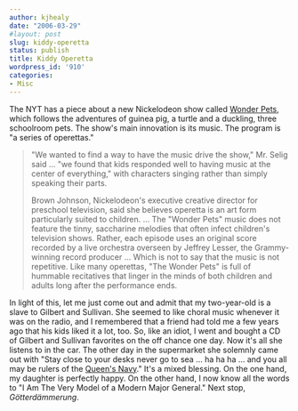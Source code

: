 ```yaml
---
author: kjhealy
date: "2006-03-29"
#layout: post
slug: kiddy-operetta
status: publish
title: Kiddy Operetta
wordpress_id: '910'
categories:
- Misc
---
```


The NYT has a piece about a new Nickelodeon show called [Wonder Pets](http://www.nytimes.com/2006/03/28/arts/television/28wond.html?ex=1301202000&en=b9d08665e3eb702f&ei=5090&partner=rssuserland&emc=rss), which follows the adventures of guinea pig, a turtle and a duckling, three schoolroom pets. The show's main innovation is its music. The program is "a series of operettas."

> "We wanted to find a way to have the music drive the show," Mr. Selig said … "we found that kids responded well to having music at the center of everything," with characters singing rather than simply speaking their parts.
>
> Brown Johnson, Nickelodeon's executive creative director for preschool television, said she believes operetta is an art form particularly suited to children. ... The "Wonder Pets" music does not feature the tinny, saccharine melodies that often infect children's television shows. Rather, each episode uses an original score recorded by a live orchestra overseen by Jeffrey Lesser, the Grammy-winning record producer … Which is not to say that the music is not repetitive. Like many operettas, "The Wonder Pets" is full of hummable recitatives that linger in the minds of both children and adults long after the performance ends.

In light of this, let me just come out and admit that my two-year-old is a slave to Gilbert and Sullivan. She seemed to like choral music whenever it was on the radio, and I remembered that a friend had told me a few years ago that his kids liked it a lot, too. So, like an idiot, I went and bought a CD of Gilbert and Sullivan favorites on the off chance one day. Now it's all she listens to in the car. The other day in the supermarket she solemnly came out with "Stay close to your desks never go to sea … ha ha ha … and you all may be rulers of the [Queen's Navy](http://diamond.boisestate.edu/gas/pinafore/first_lord.txt)." It's a mixed blessing. On the one hand, my daughter is perfectly happy. On the other hand, I now know all the words to "I Am The Very Model of a Modern Major General." Next stop, *Götterdämmerung*.
